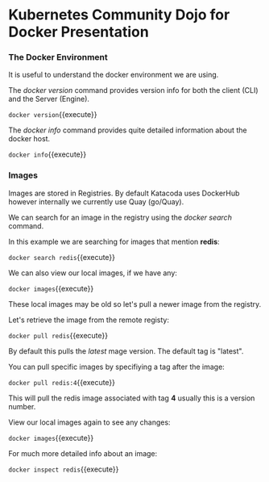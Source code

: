 Kubernetes Community Dojo for Docker Presentation
====== 

### The Docker Environment

It is useful to understand the docker environment we are using.

The _docker version_ command provides version info for both the client (CLI) and the Server (Engine).

`docker version`{{execute}}

The _docker info_ command provides quite detailed information about the docker host.

`docker info`{{execute}}

### Images

Images are stored in Registries. By default Katacoda uses DockerHub however internally we currently use Quay (go/Quay).

We can search for an image in the registry using the _docker search_ command.

In this example we are searching for images that mention **redis**:

`docker search redis`{{execute}} 

We can also view our local images, if we have any:

`docker images`{{execute}}

These local images may be old so let's pull a newer image from the registry.

Let's retrieve the image from the remote registy:

`docker pull redis`{{execute}}

By default this pulls the _latest_ mage version. The default tag is "latest". 

You can pull specific images by specifiying a tag after the image:

`docker pull redis:4`{{execute}}

This will pull the redis image associated with tag **4** usually this is a version number.

View our local images again to see any changes:

`docker images`{{execute}}

For much more detailed info about an image:

`docker inspect redis`{{execute}}
